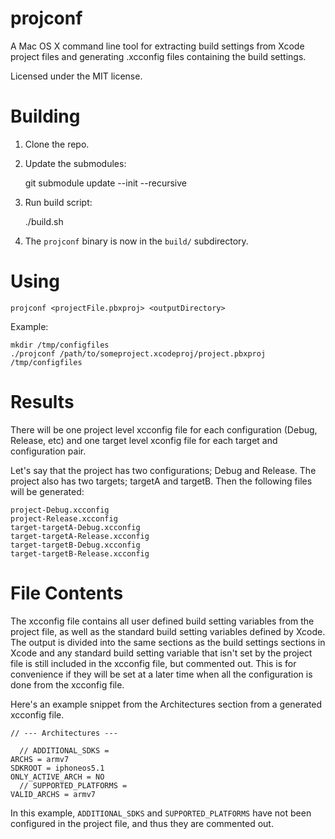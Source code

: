 # projconf

A Mac OS X command line tool for extracting build settings from Xcode project files and generating .xcconfig files containing the build settings.

Licensed under the MIT license.

# Building

1. Clone the repo.
2. Update the submodules:

    git submodule update --init --recursive

4. Run build script:

    ./build.sh

5. The `projconf` binary is now in the `build/` subdirectory.

# Using

    projconf <projectFile.pbxproj> <outputDirectory>

Example:

    mkdir /tmp/configfiles
    ./projconf /path/to/someproject.xcodeproj/project.pbxproj /tmp/configfiles

# Results

There will be one project level xcconfig file for each configuration (Debug, Release, etc) and
one target level xconfig file for each target and configuration pair.

Let's say that the project has two configurations; Debug and Release. The project also has two targets;
targetA and targetB. Then the following files will be generated:

    project-Debug.xcconfig
    project-Release.xcconfig
    target-targetA-Debug.xcconfig
    target-targetA-Release.xcconfig
    target-targetB-Debug.xcconfig
    target-targetB-Release.xcconfig

# File Contents

The xcconfig file contains all user defined build setting variables from the project file,
as well as the standard build setting variables defined by Xcode. The output is divided
into the same sections as the build settings sections in Xcode and any standard build setting
variable that isn't set by the project file is still included in the xcconfig file, but commented
out. This is for convenience if they will be set at a later time when all the configuration is
done from the xcconfig file.

Here's an example snippet from the Architectures section from a generated xcconfig file.

    // --- Architectures ---
    
      // ADDITIONAL_SDKS = 
    ARCHS = armv7
    SDKROOT = iphoneos5.1
    ONLY_ACTIVE_ARCH = NO
      // SUPPORTED_PLATFORMS = 
    VALID_ARCHS = armv7

In this example, `ADDITIONAL_SDKS` and `SUPPORTED_PLATFORMS` have not been configured in the project file,
and thus they are commented out.
